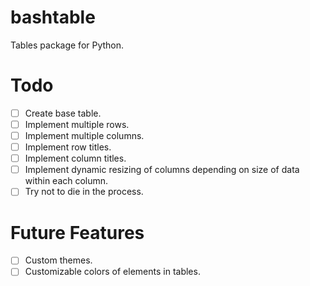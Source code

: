 # bashtable
Tables package for Python.

# Todo
- [ ] Create base table.
- [ ] Implement multiple rows.
- [ ] Implement multiple columns.
- [ ] Implement row titles.
- [ ] Implement column titles.
- [ ] Implement dynamic resizing of columns depending on size of data within each column.
- [ ] Try not to die in the process.

# Future Features
- [ ] Custom themes.
- [ ] Customizable colors of elements in tables.